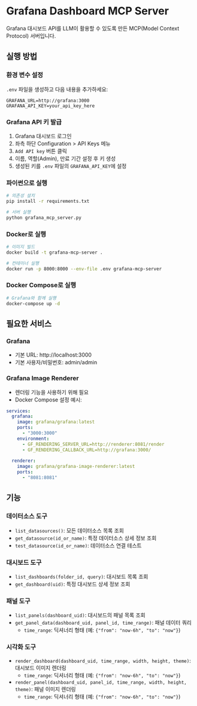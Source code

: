 # Grafana Dashboard MCP Server

Grafana 대시보드 API를 LLM이 활용할 수 있도록 만든 MCP(Model Context Protocol) 서버입니다.

## 실행 방법

### 환경 변수 설정
`.env` 파일을 생성하고 다음 내용을 추가하세요:

```
GRAFANA_URL=http://grafana:3000
GRAFANA_API_KEY=your_api_key_here
```

### Grafana API 키 발급
1. Grafana 대시보드 로그인
2. 좌측 하단 Configuration > API Keys 메뉴
3. `Add API key` 버튼 클릭
4. 이름, 역할(Admin), 만료 기간 설정 후 키 생성
5. 생성된 키를 `.env` 파일의 `GRAFANA_API_KEY`에 설정

### 파이썬으로 실행
```bash
# 의존성 설치
pip install -r requirements.txt

# 서버 실행
python grafana_mcp_server.py
```

### Docker로 실행
```bash
# 이미지 빌드
docker build -t grafana-mcp-server .

# 컨테이너 실행
docker run -p 8000:8000 --env-file .env grafana-mcp-server
```

### Docker Compose로 실행
```bash
# Grafana와 함께 실행
docker-compose up -d
```

## 필요한 서비스

### Grafana
- 기본 URL: http://localhost:3000
- 기본 사용자/비밀번호: admin/admin

### Grafana Image Renderer 
- 렌더링 기능을 사용하기 위해 필요
- Docker Compose 설정 예시:

```yaml
services:
  grafana:
    image: grafana/grafana:latest
    ports:
      - "3000:3000"
    environment:
      - GF_RENDERING_SERVER_URL=http://renderer:8081/render
      - GF_RENDERING_CALLBACK_URL=http://grafana:3000/
    
  renderer:
    image: grafana/grafana-image-renderer:latest
    ports:
      - "8081:8081"
```

## 기능

### 데이터소스 도구
- `list_datasources()`: 모든 데이터소스 목록 조회
- `get_datasource(id_or_name)`: 특정 데이터소스 상세 정보 조회
- `test_datasource(id_or_name)`: 데이터소스 연결 테스트

### 대시보드 도구
- `list_dashboards(folder_id, query)`: 대시보드 목록 조회
- `get_dashboard(uid)`: 특정 대시보드 상세 정보 조회

### 패널 도구
- `list_panels(dashboard_uid)`: 대시보드의 패널 목록 조회
- `get_panel_data(dashboard_uid, panel_id, time_range)`: 패널 데이터 쿼리
  - `time_range`: 딕셔너리 형태 (예: `{"from": "now-6h", "to": "now"}`)

### 시각화 도구
- `render_dashboard(dashboard_uid, time_range, width, height, theme)`: 대시보드 이미지 렌더링
  - `time_range`: 딕셔너리 형태 (예: `{"from": "now-6h", "to": "now"}`)
- `render_panel(dashboard_uid, panel_id, time_range, width, height, theme)`: 패널 이미지 렌더링
  - `time_range`: 딕셔너리 형태 (예: `{"from": "now-6h", "to": "now"}`)
